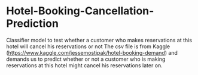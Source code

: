 # Hotel-Booking-Cancellation-Prediction
Classifier model to test whether a customer who makes reservations at this hotel will cancel his reservations or not
The csv file is from Kaggle  (https://www.kaggle.com/jessemostipak/hotel-booking-demand) and demands us to predict whether or 
not a customer who is making reservations at this hotel might cancel his reservations later on. 
